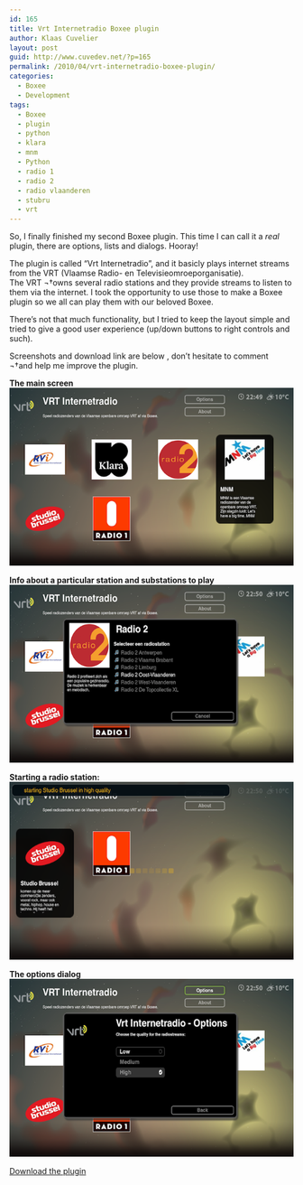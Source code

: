 ```yaml
---
id: 165
title: Vrt Internetradio Boxee plugin
author: Klaas Cuvelier
layout: post
guid: http://www.cuvedev.net/?p=165
permalink: /2010/04/vrt-internetradio-boxee-plugin/
categories:
  - Boxee
  - Development
tags:
  - Boxee
  - plugin
  - python
  - klara
  - mnm
  - Python
  - radio 1
  - radio 2
  - radio vlaanderen
  - stubru
  - vrt
---
```

So, I finally finished my second Boxee plugin. This time I can call it a *real* plugin, there are options, lists and dialogs. Hooray!

The plugin is called &#8220;Vrt Internetradio&#8221;, and it basicly plays internet streams from the VRT (Vlaamse Radio- en Televisieomroeporganisatie).  
The VRT ¬†owns several radio stations and they provide streams to listen to them via the internet. I took the opportunity to use those to make a Boxee plugin so we all can play them with our beloved Boxee.

There&#8217;s not that much functionality, but I tried to keep the layout simple and tried to give a good user experience (up/down buttons to right controls and such).

Screenshots and download link are below , don&#8217;t hesitate to comment ¬†and help me improve the plugin.

**The main screen**  
![The main screen](/public/2010/04/vrt_boxee_main.png)


**Info about a particular station and substations to play** 
![Station info](/public/2010/04/vrt_boxee_station.png)

**Starting a radio station:**
![Starting a radio station](/public/2010/04/vrt_boxee_play.png)

**The options dialog**
![The options dialog](/public/2010/04/vrt_boxee_options.png)

[Download the plugin](/public/2010/04/vrtradio.zip)
